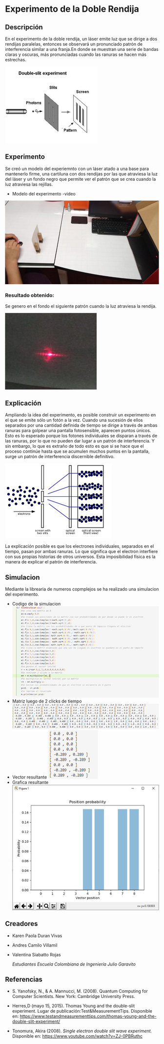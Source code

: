 # Experimento de la Doble Rendija 


## Descripción 

En el experimento de la doble rendija, un láser emite luz que se dirige a dos rendijas paralelas, entonces se observará un pronunciado patrón de interferencia similar a una franja.En donde se muestran una serie de bandas claras y oscuras, más pronunciadas cuando las ranuras se hacen más estrechas.

![Experiemnto](images/experiment.jpg)

## Experimento

Se creó un modelo del experiemnto con un láser atado a una base para mantenerlo firme, una cartiluna con dos rendijas por las que atraviesa la luz del láser y un fondo negro que permite ver el patrón que se crea cuando la luz atraviesa las rejillas.

* Modelo del experimento -video

[![Emodelo General](images/modeloGeneral.jpeg)](https://youtu.be/q19X2xPSG70) 

### Resultado obtenido: 

Se genero en el fondo el siguiente patrón cuando la luz atraviesa la rendija.

![patron](images/espectro.jpeg)


##  Explicación

Ampliando la idea del experimento, es posible construir un experimento en el que se emite sólo un fotón a la vez. Cuando una sucesión de ellos separados por una cantidad definida de tiempo se dirige a través de ambas ranuras para golpear una pantalla fotosensible, aparecen puntos únicos. Esto es lo esperado porque los fotones individuales se disparan a través de las ranuras, por lo que no pueden dar lugar a un patrón de interferencia. Y sin embargo, lo que es extraño de todo esto es que si se hace que el proceso continúe hasta que se acumulen muchos puntos en la pantalla, surge un patrón de interferencia discernible definitivo.


![Experimento electrones](images/electronExperimento.png)

La explicación posible es que los electrones individuales, separados en el tiempo, pasan por ambas ranuras. Lo que significa que el electron interfiere con sus propias historias de otros universos. Esta imposibilidad física es la manera de explicar el patrón de interferencia.

## Simulacion
Mediante la librearia de numeros copmplejos se ha realizado una simulacion del experimento.
* Codigo de la simulacion
![Codigo](images/Code.PNG)
* Matriz luego de 2 clicks de tiempo
![Matriz](images/matriz.PNG)
* Vector resultante
![Vector](images/vector.PNG)   
* Grafica resultante
![Grafica](images/Grafica.PNG) 


## Creadores

* Karen Paola Duran Vivas
* Andres Camilo Villamil
* Valentina Siabatto Rojas

    *Estudiantes Escuela Colombiana de Ingeniería Julio Garavito* 


## Referencias 

* S. Yanofsky, N., & A. Mannucci, M. (2008). Quantum Computing for Computer Scientists. New York: Cambridge University Press.

* Herres,D (mayo 15, 2015). Thomas Young and the double-slit experiment. Lugar de publicación:Test&MeasurementTips. Disponible en: https://www.testandmeasurementtips.com/thomas-young-and-the-double-slit-experiment/

* Tonomura, Akira (2008). *Single electron double slit wave experiment.* Disponible en: https://www.youtube.com/watch?v=ZJ-0PBRuthc


